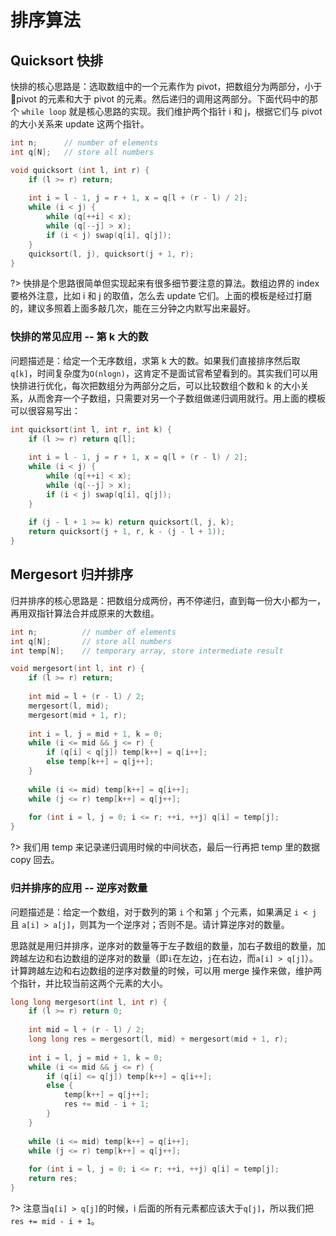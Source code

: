 # 排序算法

## Quicksort 快排
快排的核心思路是：选取数组中的一个元素作为 pivot，把数组分为两部分，小于 pivot 的元素和大于 pivot 的元素。然后递归的调用这两部分。下面代码中的那个 `while loop` 就是核心思路的实现。我们维护两个指针 i 和 j，根据它们与 pivot 的大小关系来 update 这两个指针。
```cpp
int n;      // number of elements
int q[N];   // store all numbers

void quicksort (int l, int r) {
    if (l >= r) return;
    
    int i = l - 1, j = r + 1, x = q[l + (r - l) / 2];
    while (i < j) {
        while (q[++i] < x);
        while (q[--j] > x);
        if (i < j) swap(q[i], q[j]);
    }
    quicksort(l, j), quicksort(j + 1, r);
}
```
?> 快排是个思路很简单但实现起来有很多细节要注意的算法。数组边界的 index 要格外注意，比如 i 和 j 的取值，怎么去 update 它们。上面的模板是经过打磨的，建议多照着上面多敲几次，能在三分钟之内默写出来最好。

### 快排的常见应用 -- 第 k 大的数
问题描述是：给定一个无序数组，求第 k 大的数。如果我们直接排序然后取`q[k]`，时间复杂度为`O(nlogn)`，这肯定不是面试官希望看到的。其实我们可以用快排进行优化，每次把数组分为两部分之后，可以比较数组个数和 k 的大小关系，从而舍弃一个子数组，只需要对另一个子数组做递归调用就行。用上面的模板可以很容易写出：

```cpp
int quicksort(int l, int r, int k) {
    if (l >= r) return q[l];
    
    int i = l - 1, j = r + 1, x = q[l + (r - l) / 2];
    while (i < j) {
        while (q[++i] < x);
        while (q[--j] > x);
        if (i < j) swap(q[i], q[j]);
    }
    
    if (j - l + 1 >= k) return quicksort(l, j, k);
    return quicksort(j + 1, r, k - (j - l + 1));
}
```

## Mergesort 归并排序
归并排序的核心思路是：把数组分成两份，再不停递归，直到每一份大小都为一，再用双指针算法合并成原来的大数组。

```cpp
int n;          // number of elements
int q[N];       // store all numbers
int temp[N];    // temporary array, store intermediate result

void mergesort(int l, int r) {
    if (l >= r) return;
    
    int mid = l + (r - l) / 2;
    mergesort(l, mid);
    mergesort(mid + 1, r);
    
    int i = l, j = mid + 1, k = 0;
    while (i <= mid && j <= r) {
        if (q[i] < q[j]) temp[k++] = q[i++];
        else temp[k++] = q[j++];
    }
    
    while (i <= mid) temp[k++] = q[i++];
    while (j <= r) temp[k++] = q[j++];
    
    for (int i = l, j = 0; i <= r; ++i, ++j) q[i] = temp[j];
}
```
?> 我们用 temp 来记录递归调用时候的中间状态，最后一行再把 temp 里的数据 copy 回去。

### 归并排序的应用 -- 逆序对数量
问题描述是：给定一个数组，对于数列的第 `i` 个和第 `j` 个元素，如果满足 `i < j` 且 `a[i] > a[j]`，则其为一个逆序对；否则不是。请计算逆序对的数量。

思路就是用归并排序，逆序对的数量等于左子数组的数量，加右子数组的数量，加跨越左边和右边数组的逆序对的数量（即`i`在左边，`j`在右边，而`a[i] > q[j]`）。计算跨越左边和右边数组的逆序对数量的时候，可以用 merge 操作来做，维护两个指针，并比较当前这两个元素的大小。
```cpp
long long mergesort(int l, int r) {
    if (l >= r) return 0;
    
    int mid = l + (r - l) / 2;
    long long res = mergesort(l, mid) + mergesort(mid + 1, r);
    
    int i = l, j = mid + 1, k = 0;
    while (i <= mid && j <= r) {
        if (q[i] <= q[j]) temp[k++] = q[i++];
        else {
            temp[k++] = q[j++];
            res += mid - i + 1;
        }
    }
    
    while (i <= mid) temp[k++] = q[i++];
    while (j <= r) temp[k++] = q[j++];
    
    for (int i = l, j = 0; i <= r; ++i, ++j) q[i] = temp[j];
    return res;
}
```
?> 注意当`q[i] > q[j]`的时候，i 后面的所有元素都应该大于`q[j]`，所以我们把 `res += mid - i + 1`。